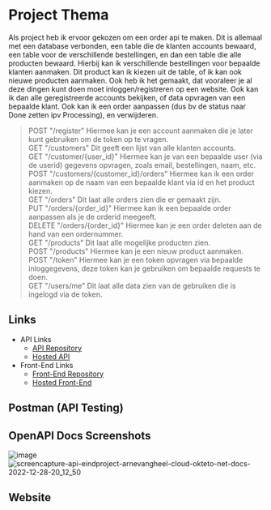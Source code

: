 # Project Thema

Als project heb ik ervoor gekozen om een order api te maken. Dit is allemaal met een database verbonden, een table die de klanten accounts bewaard, een table voor de verschillende bestellingen, en dan een table die alle producten bewaard. Hierbij kan ik verschillende bestellingen voor bepaalde klanten aanmaken. Dit product kan ik kiezen uit de table, of ik kan ook nieuwe producten aanmaken. Ook heb ik het gemaakt, dat vooraleer je al deze dingen kunt doen moet inloggen/registreren op een website. Ook kan ik dan alle geregistreerde accounts bekijken, of data opvragen van een bepaalde klant. Ook kan ik een order aanpassen (dus bv de status naar Done zetten ipv Processing), en verwijderen.

> POST "/register" Hiermee kan je een account aanmaken die je later kunt gebruiken om de token op te vragen.<br>
> GET "/customers" Dit geeft een lijst van alle klanten accounts.<br>
> GET "/customer/{user_id}" Hiermee kan je van een bepaalde user (via de userid) gegevens opvragen, zoals email, bestellingen, naam, etc.<br>
> POST "/customers/{customer_id}/orders" Hiermee kan ik een order aanmaken op de naam van een bepaalde klant via id en het product kiezen.<br>
> GET "/orders" Dit laat alle orders zien die er gemaakt zijn.<br>
> PUT "/orders/{order_id}" Hiermee kan ik een bepaalde order aanpassen als je de orderid meegeeft.<br>
> DELETE "/orders/{order_id}" Hiermee kan je een order deleten aan de hand van een ordernummer.<br>
> GET "/products" Dit laat alle mogelijke producten zien.<br>
> POST "/products" Hiermee kan je een nieuw product aanmaken.<br>
> POST "/token" Hiermee kan je een token opvragen via bepaalde inloggegevens, deze token kan je gebruiken om bepaalde requests te doen.<br>
> GET "/users/me" Dit laat alle data zien van de gebruiken die is ingelogd via de token.<br>

## Links
* API Links
    * [API Repository](https://github.com/ArneVangheel/API-Eindproject)
    * [Hosted API](https://api-eindproject-arnevangheel.cloud.okteto.net/)
* Front-End Links
    * [Front-End Repository](https://github.com/ArneVangheel/website-eindproject)
    * [Hosted Front-End ](https://api-eindproject.netlify.app/)
## Postman (API Testing)


## OpenAPI Docs Screenshots
![image](https://user-images.githubusercontent.com/94957070/209861070-1af2c4b3-6e3e-49ff-acc6-c8a1f58c7ce8.png)
![screencapture-api-eindproject-arnevangheel-cloud-okteto-net-docs-2022-12-28-20_12_50](https://user-images.githubusercontent.com/94957070/209861294-3ac176b6-b41c-481c-a78b-f46d173fb0ea.png)



## Website


